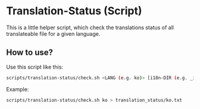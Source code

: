 # Translation-Status (Script)

This is a little helper script, which check the translations status of all translateable file for a given language.

## How to use?
Use this script like this:
```bash
scripts/translation-status/check.sh <LANG (e.g. ko)> [i18n-DIR (e.g. _i18n)]
```

Example:
```bash
scripts/translation-status/check.sh ko > translation_status/ko.txt
```
